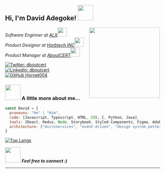 <h2> Hi, I'm David Adegoke! <img src="https://media.giphy.com/media/mGcNjsfWAjY5AEZNw6/giphy.gif" width="50"></h2>
<img align='right' src="https://media.giphy.com/media/hpF9R9M1PHN5e5liSx/giphy.gif?cid=ecf05e47fm0qgol15dz6b63hqc5bq6xkawypecii6wlxekdr&rid=giphy.gif&ct=g" width="230">
<p><em>Software Enginner at <a href="https://www.alxafrica.com/">ALX</a><img src="https://media.giphy.com/media/fYSnHlufseco8Fh93Z/giphy.gif" width="30"></br>Product Designer at <a href="https://#">Horbtech INC</a><img src="https://media.giphy.com/media/WUlplcMpOCEmTGBtBW/giphy.gif" width="30"></br>Product Manager at <a href="https://#">AboutCERT</a><img src="https://media.giphy.com/media/WUlplcMpOCEmTGBtBW/giphy.gif" width="30"> 
</em></p>

[![Twitter: dboutcert](https://img.shields.io/twitter/follow/dboutcert?style=social)](https://twitter.com/dboutcert)
[![Linkedin: dboutcert](https://img.shields.io/badge/-dboutcert-blue?style=flat-square&logo=Linkedin&logoColor=white&link=https://www.linkedin.com/in/dboutcert/)](https://www.linkedin.com/in/dboutcert/)
[![GitHub Hornet004](https://img.shields.io/github/followers/Hornet004?label=follow&style=social)](https://github.com/Hornet004)


### <img src="https://media.giphy.com/media/VgCDAzcKvsR6OM0uWg/giphy.gif" width="50"> A little more about me...  

```javascript
const David = {
  pronouns: "He" | "Him",
  code: [Javascript, Typescript, HTML, CSS, C, Python, Java],
  tools: [React, Redux, Node, Storybook, Styled-Components, Figma, Adobe XD],
  architecture: ["microservices", "event-driven", "design system pattern"],
}
```
[![Top Langs](https://github-readme-stats.vercel.app/api/top-langs/?username=Hornet004&layout=compact)](https://github.com/Hornet004/github-readme-stats)

<img src="https://media.giphy.com/media/VEj30DuFKtXE0o5MBS/giphy.gif?cid=ecf05e474bfg2ndttswb40olzq1ncnisnzun21h4nmux7bp7&rid=giphy.gif&ct=g" width="50"> <em><b>Feel free to connect :)</em>

---
